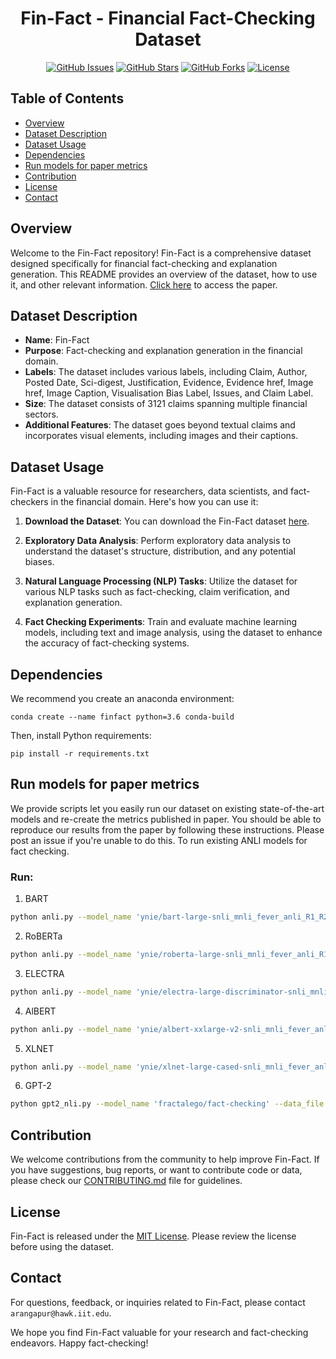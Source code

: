<h1 align="center">Fin-Fact - Financial Fact-Checking Dataset</h1>

<div align="center">

[![GitHub Issues](https://img.shields.io/github/issues/IIT-DM/Fin-Fact)](https://github.com/IIT-DM/Fin-Fact/issues)
[![GitHub Stars](https://img.shields.io/github/stars/IIT-DM/Fin-Fact)](https://github.com/IIT-DM/Fin-Fact/stargazers)
[![GitHub Forks](https://img.shields.io/github/forks/IIT-DM/Fin-Fact)](https://github.com/IIT-DM/Fin-Fact/network)
[![License](https://img.shields.io/badge/license-MIT-blue.svg)](/LICENSE)

</div>

## Table of Contents

- [Overview](#overview)
- [Dataset Description](#dataset-description)
- [Dataset Usage](#dataset-usage)
- [Dependencies](#dependencies)
- [Run models for paper metrics](#run-models-for-paper-metrics)
- [Contribution](#contribution)
- [License](#license)
- [Contact](#contact)

## Overview

Welcome to the Fin-Fact repository! Fin-Fact is a comprehensive dataset designed specifically for financial fact-checking and explanation generation. This README provides an overview of the dataset, how to use it, and other relevant information. [Click here](https://arxiv.org/abs/2309.08793) to access the paper.

## Dataset Description

- **Name**: Fin-Fact
- **Purpose**: Fact-checking and explanation generation in the financial domain.
- **Labels**: The dataset includes various labels, including Claim, Author, Posted Date, Sci-digest, Justification, Evidence, Evidence href, Image href, Image Caption, Visualisation Bias Label, Issues, and Claim Label.
- **Size**: The dataset consists of 3121 claims spanning multiple financial sectors.
- **Additional Features**: The dataset goes beyond textual claims and incorporates visual elements, including images and their captions.

## Dataset Usage

Fin-Fact is a valuable resource for researchers, data scientists, and fact-checkers in the financial domain. Here's how you can use it:

1. **Download the Dataset**: You can download the Fin-Fact dataset [here](https://github.com/IIT-DM/Fin-Fact/blob/FinFact/finfact.json).

2. **Exploratory Data Analysis**: Perform exploratory data analysis to understand the dataset's structure, distribution, and any potential biases.

3. **Natural Language Processing (NLP) Tasks**: Utilize the dataset for various NLP tasks such as fact-checking, claim verification, and explanation generation.

4. **Fact Checking Experiments**: Train and evaluate machine learning models, including text and image analysis, using the dataset to enhance the accuracy of fact-checking systems.


## Dependencies
We recommend you create an anaconda environment:

`conda create --name finfact python=3.6 conda-build`

Then, install Python requirements:

`pip install -r requirements.txt`


## Run models for paper metrics

We provide scripts let you easily run our dataset on existing state-of-the-art models and re-create the metrics published in paper. You should be able to reproduce our results from the paper by following these instructions. Please post an issue if you're unable to do this.
To run existing ANLI models for fact checking. 

### Run:
1. BART
```bash
python anli.py --model_name 'ynie/bart-large-snli_mnli_fever_anli_R1_R2_R3-nli' --data_file finfact.json --threshold 0.5
```
2. RoBERTa
```bash
python anli.py --model_name 'ynie/roberta-large-snli_mnli_fever_anli_R1_R2_R3-nli' --data_file finfact.json --threshold 0.5
```
3. ELECTRA
```bash
python anli.py --model_name 'ynie/electra-large-discriminator-snli_mnli_fever_anli_R1_R2_R3-nli' --data_file finfact.json --threshold 0.5
```
4. AlBERT
```bash
python anli.py --model_name 'ynie/albert-xxlarge-v2-snli_mnli_fever_anli_R1_R2_R3-nli' --data_file finfact.json --threshold 0.5
```
5. XLNET
```bash
python anli.py --model_name 'ynie/xlnet-large-cased-snli_mnli_fever_anli_R1_R2_R3-nli' --data_file finfact.json --threshold 0.5
```
6. GPT-2
```bash
python gpt2_nli.py --model_name 'fractalego/fact-checking' --data_file finfact.json
```

## Contribution

We welcome contributions from the community to help improve Fin-Fact. If you have suggestions, bug reports, or want to contribute code or data, please check our [CONTRIBUTING.md](CONTRIBUTING.md) file for guidelines.

## License

Fin-Fact is released under the [MIT License](/LICENSE). Please review the license before using the dataset.

## Contact
For questions, feedback, or inquiries related to Fin-Fact, please contact `arangapur@hawk.iit.edu`.

We hope you find Fin-Fact valuable for your research and fact-checking endeavors. Happy fact-checking!
